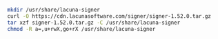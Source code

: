 ﻿```sh
mkdir /usr/share/lacuna-signer
curl -O https://cdn.lacunasoftware.com/signer/signer-1.52.0.tar.gz
tar xzf signer-1.52.0.tar.gz -C /usr/share/lacuna-signer
chmod -R a=,u+rwX,go+rX /usr/share/lacuna-signer
```
